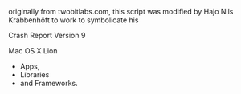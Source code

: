 originally from twobitlabs.com, this script was modified by Hajo Nils Krabbenhöft to work to symbolicate his 

Crash Report Version 9

Mac OS X Lion 
- Apps, 
- Libraries 
- and Frameworks.